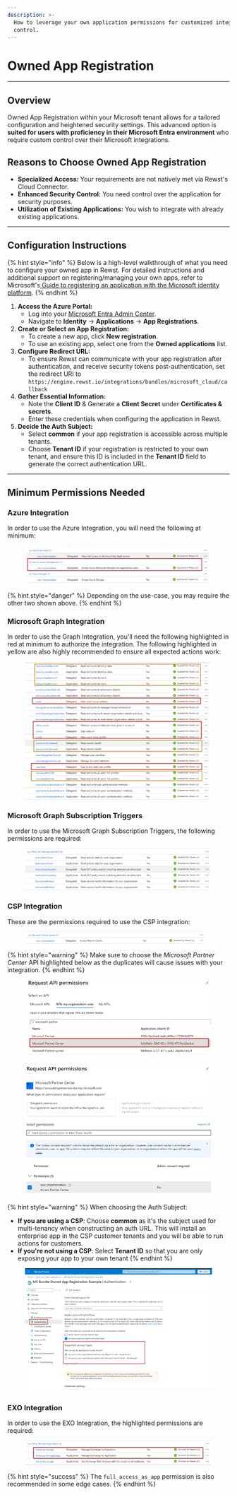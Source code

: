```yaml
---
description: >-
  How to leverage your own application permissions for customized integration
  control.
---
```


# Owned App Registration

***

## **Overview**

Owned App Registration within your Microsoft tenant allows for a tailored configuration and heightened security settings. This advanced option is **suited for users with proficiency in their Microsoft Entra environment** who require custom control over their Microsoft integrations.

## **Reasons to Choose Owned App Registration**

* **Specialized Access:** Your requirements are not natively met via Rewst's Cloud Connector.
* **Enhanced Security Control:** You need control over the application for security purposes.
* **Utilization of Existing Applications:** You wish to integrate with already existing applications.

***

## **Configuration Instructions**

{% hint style="info" %}
Below is a high-level walkthrough of what you need to configure your owned app in Rewst. For detailed instructions and additional support on registering/managing your own apps, refer to Microsoft's[ Guide to registering an application with the Microsoft identity platform](https://learn.microsoft.com/en-us/entra/identity-platform/quickstart-register-app).
{% endhint %}

1. **Access the Azure Portal:**
   * Log into your [Microsoft Entra Admin Center](https://entra.microsoft.com/).
   * Navigate to **Identity** -> **Applications** -> **App Registrations**.
2. **Create or Select an App Registration:**
   * To create a new app, click **New registration**.
   * To use an existing app, select one from the **Owned applications** list.
3. **Configure Redirect URL:**
   * To ensure Rewst can communicate with your app registration after authentication, and receive security tokens post-authentication, set the redirect URI to `https://engine.rewst.io/integrations/bundles/microsoft_cloud/callback`
4. **Gather Essential Information:**
   * Note the **Client ID** & Generate a **Client Secret** under **Certificates & secrets**.
   * Enter these credentials when configuring the application in Rewst.
5. **Decide the Auth Subject:**
   * Select **common** if your app registration is accessible across multiple tenants.
   * Choose **Tenant ID** if your registration is restricted to your own tenant, and ensure this ID is included in the **Tenant ID** field to generate the correct authentication URL.

***

## **Minimum Permissions Needed**

### Azure Integration

In order to use the Azure Integration, you will need the following at minimum:&#x20;

<figure><img src="../../../../.gitbook/assets/azure_permissions_needed.png" alt=""><figcaption></figcaption></figure>

{% hint style="danger" %}
Depending on the use-case, you may require the other two shown above.&#x20;
{% endhint %}

### Microsoft Graph Integration

In order to use the Graph Integration, you'll need the following highlighted in red at minimum to authorize the integration. The following highlighted in yellow are also highly recommended to ensure all expected actions work:&#x20;

<figure><img src="../../../../.gitbook/assets/graph_permissions_needed.png" alt=""><figcaption></figcaption></figure>

### Microsoft Graph Subscription Triggers&#x20;

In order to use the Microsoft Graph Subscription Triggers, the following permissions are required:&#x20;

<figure><img src="../../../../.gitbook/assets/MS_Graph_Triggers_permissions_needed.png" alt=""><figcaption></figcaption></figure>

### CSP Integration

These are the permissions required to use the CSP integration:

<figure><img src="../../../../.gitbook/assets/csp_permissions_needed.png" alt=""><figcaption></figcaption></figure>

{% hint style="warning" %}
Make sure to choose the _Microsoft Partner Center_ API highlighted below as the duplicates will cause issues with your integration.
{% endhint %}

<figure><img src="../../../../.gitbook/assets/msft-app-ids (1).png" alt=""><figcaption></figcaption></figure>

<figure><img src="../../../../.gitbook/assets/request-api-permissions-user_impersonation.png" alt=""><figcaption></figcaption></figure>

{% hint style="warning" %}
When choosing the Auth Subject:

* **If you are using a CSP**: Choose **common** as it's the subject used for multi-tenancy when constructing an auth URL. This will install an enterprise app in the CSP customer tenants and you will be able to run actions for customers.
* **If you're not using a CSP**: Select **Tenant ID** so that you are only exposing your app to your own tenant
{% endhint %}

<figure><img src="../../../../.gitbook/assets/single-tenant-multi-tenant-owned-app.png" alt=""><figcaption></figcaption></figure>

### EXO Integration

In order to use the EXO Integration, the highlighted permissions are required:

<figure><img src="../../../../.gitbook/assets/EXO_permissions_needed.png" alt=""><figcaption></figcaption></figure>

{% hint style="success" %}
The `full_access_as_app` permission is also recommended in some edge cases.
{% endhint %}

